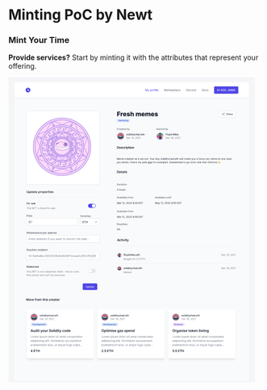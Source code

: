 # Minting PoC by Newt

### Mint Your Time

**Provide services?** Start by minting it with the attributes that represent your offering.

![](../.gitbook/assets/image.png)

###
